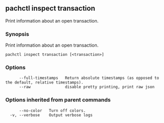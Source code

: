 ## pachctl inspect transaction

Print information about an open transaction.

### Synopsis


Print information about an open transaction.

```
pachctl inspect transaction [<transaction>]
```

### Options

```
      --full-timestamps   Return absolute timestamps (as opposed to the default, relative timestamps).
      --raw               disable pretty printing, print raw json
```

### Options inherited from parent commands

```
      --no-color   Turn off colors.
  -v, --verbose    Output verbose logs
```

